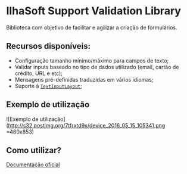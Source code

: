 # IlhaSoft Support Validation Library

Biblioteca com objetivo de facilitar e agilizar a criação de formulários. 

## Recursos disponíveis:

* Configuração tamanho mínimo/máximo para campos de texto;
* Validar inputs baseado no tipo de dados utilizado (email, cartão de crédito, URL e etc);
* Mensagens pré-definidas traduzidas em vários idiomas;
* Suporte à [`TextInputLayout`](https://developer.android.com/reference/android/support/design/widget/TextInputLayout.html);

## Exemplo de utilização

![Exemplo de utilização](http://s32.postimg.org/7tfrxtd9x/device_2016_05_15_105341.png =480x853)

## Como utilizar?

[Documentação oficial](https://bitbucket.org/ilhasoft/support-validation/wiki/Como%20utilizar)
